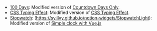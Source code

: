 - [100 Days](https://syillvy.github.io/notion-widgets/100days): Modified version of [Countdown Days Only](https://github.com/ShoroukAziz/notion_widgets/blob/master/count-down-days-only.html).
- [CSS Typing Effect](https://syillvy.github.io/notion-widgets/CSS%20Typing%20Effect): Modified version of [CSS Typing Effect](https://codepen.io/denic/pen/GRoOxbM).
- [Stopwatch](https://syillvy.github.io/notion-widgets/Stopwatch): (https://syillvy.github.io/notion-widgets/StopwatchLight): Modified version of [Simple clock with Vue.js](https://codepen.io/raphael_octau/pen/ReLMVW)
